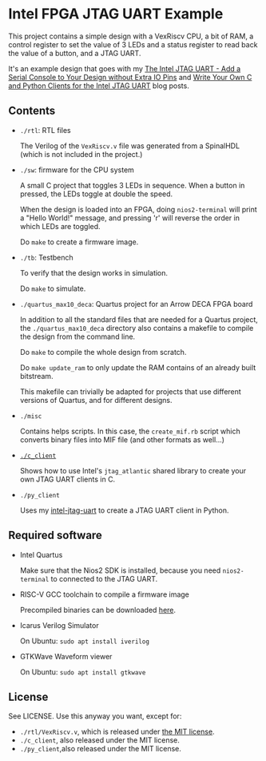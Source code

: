 
# Intel FPGA JTAG UART Example 

This project contains a simple design with a VexRiscv CPU, a bit
of RAM, a control register to set the value of 3 LEDs and a status
register to read back the value of a button, and a JTAG UART.

It's an example design that goes with my 
[The Intel JTAG UART - Add a Serial Console to Your Design without Extra IO Pins](https://tomverbeure.github.io/2021/05/02/Intel-JTAG-UART.html)
and
[Write Your Own C and Python Clients for the Intel JTAG UART](https://tomverbeure.github.io/2021/05/07/Write-Your-Own-C-and-Python-Clients-for-Intel-JTAG-UART-with-libjtag_atlantic.html)
blog posts.

## Contents

* `./rtl`: RTL files 

    The Verilog of the `VexRiscv.v` file was generated from a SpinalHDL 
    (which is not included in the project.)

* `./sw`: firmware for the CPU system 

    A small C project that toggles 3 LEDs in sequence. When a button in 
    pressed, the LEDs toggle at double the speed.

    When the design is loaded into an FPGA, doing `nios2-terminal` will print
    a "Hello World!" message, and pressing 'r' will reverse the order in which
    LEDs are toggled.

    Do `make` to create a firmware image.

* `./tb`: Testbench

    To verify that the design works in simulation.

    Do `make` to simulate.

* `./quartus_max10_deca`: Quartus project for an Arrow DECA FPGA board

    In addition to all the standard files that are needed for 
    a Quartus project, the `./quartus_max10_deca` directory also contains
    a makefile to compile the design from the command line. 

    Do `make` to compile the whole design from scratch.

    Do `make update_ram` to only update the RAM contains of an already built 
    bitstream.

    This makefile can trivially be adapted for projects that use different
    versions of Quartus, and for different designs.

* `./misc`

    Contains helps scripts. In this case, the `create_mif.rb` script which converts
    binary files into MIF file (and other formats as well...)

* [`./c_client`](./c_client)

    Shows how to use Intel's `jtag_atlantic` shared library to create your own
    JTAG UART clients in C. 

* `./py_client`

    Uses my [intel-jtag-uart](https://pypi.org/project/intel-jtag-uart/) to create
    a JTAG UART client in Python.

## Required software

* Intel Quartus  

    Make sure that the Nios2 SDK is installed, because you need `nios2-terminal` to
    connected to the JTAG UART.

* RISC-V GCC toolchain to compile a firmware image

    Precompiled binaries can be downloaded [here](https://github.com/sifive/freedom-tools/releases).

* Icarus Verilog Simulator

    On Ubuntu: `sudo apt install iverilog`

* GTKWave Waveform viewer

    On Ubuntu: `sudo apt install gtkwave`

## License

See LICENSE. Use this anyway you want, except for: 

* `./rtl/VexRiscv.v`, which is released under [the MIT license](https://github.com/SpinalHDL/VexRiscv/blob/master/LICENSE).
* `./c_client`, also released under the MIT license.
* `./py_client`,also released under the MIT license.


